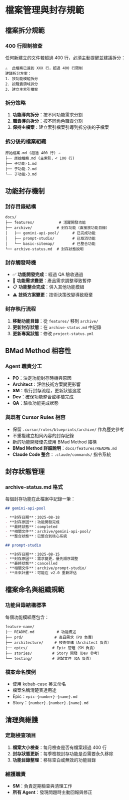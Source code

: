 # 檔案管理與封存規範

## 檔案拆分規範

### 400 行限制檢查

任何新建立的文件若超過 400 行，必須主動提醒並建議拆分：

```
⚠️  此檔案已達到 XXX 行，超過 400 行限制
建議拆分方案：
1. 按功能模組拆分
2. 按職責領域拆分
3. 建立主索引檔案
```

### 拆分策略

1. **功能導向拆分**：按不同功能需求分割
2. **職責導向拆分**：按不同角色職責分割
3. **保持主檔案**：建立索引檔案引導到拆分後的子檔案

### 拆分後的檔案組織

```
原始檔案.md (超過 400 行) →
├── 原始檔案.md (主索引，< 100 行)
├── 子功能-1.md
├── 子功能-2.md
└── 子功能-3.md
```

## 功能封存機制

### 封存目錄結構

```
docs/
├── features/           # 活躍開發功能
├── archive/           # 封存功能（直接放功能目錄）
│   ├── gemini-api-pool/      # 已完成功能
│   ├── prompt-studio/        # 已取消功能
│   └── basic-sitemap/        # 已整合功能
└── archive-status.md  # 封存狀態說明
```

### 封存觸發時機

- ✅ **功能開發完成**：經過 QA 驗收通過
- 🔄 **功能需求變更**：產品需求調整導致暫停
- 📋 **功能整合完成**：併入其他功能模組
- ⚠️ **技術方案變更**：技術決策改變導致廢棄

### 封存執行流程

1. **移動功能目錄**：從 `features/` 移到 `archive/`
2. **更新封存狀態**：在 `archive-status.md` 中記錄
3. **更新專案狀態**：修改 `project-status.yml`

## BMad Method 相容性

### Agent 職責分工

- **PO**：決定功能封存時機與原因
- **Architect**：評估技術方案變更影響
- **SM**：執行封存流程，更新狀態追蹤
- **Dev**：確保功能整合或移植完成
- **QA**：驗收功能完成狀態

### 與既有 Cursor Rules 相容

- 保留 `.cursor/rules/blueprints/archive/` 作為歷史參考
- 不重複建立相同內容的封存記錄
- 新的功能開發優先使用 BMad Method 結構
- **BMad Method 詳細說明**：`docs/features/README.md`
- **Claude Code 整合**：`.claude/commands/` 指令系統

## 封存狀態管理

### archive-status.md 格式

每個封存功能在此檔案中記錄一筆：

```markdown
## gemini-api-pool

- **封存日期**：2025-08-18
- **封存原因**：功能開發完成
- **最終狀態**：completed
- **相關文件**：archive/gemini-api-pool/
- **整合狀態**：已整合到核心系統

## prompt-studio

- **封存日期**：2025-08-15
- **封存原因**：需求變更，優先順序調整
- **最終狀態**：cancelled
- **相關文件**：archive/prompt-studio/
- **未來計畫**：可能在 v2.0 重新評估
```

## 檔案命名與組織規範

### 功能目錄結構標準

每個功能模組應包含：

```
feature-name/
├── README.md          # 功能概述
├── prd/              # 產品需求（PO 負責）
├── architecture/     # 技術架構（Architect 負責）
├── epics/           # Epic 管理（SM 負責）
├── stories/         # Story 開發（Dev 參考）
└── testing/         # 測試文件（QA 負責）
```

### 檔案命名慣例

- 使用 kebab-case 英文命名
- 檔案名稱清楚表達用途
- Epic：`epic-{number}-{name}.md`
- Story：`{number}.{number}.{name}.md`

## 清理與維護

### 定期檢查項目

1. **檔案大小檢查**：每月檢查是否有檔案超過 400 行
2. **封存狀態更新**：每季檢視封存功能是否需要永久移除
3. **功能目錄整理**：移除空白或無效的功能目錄

### 維護職責

- **SM**：負責定期檢查與清理工作
- **所有 Agent**：發現問題時主動回報與修正
